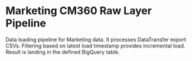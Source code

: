 # Marketing CM360 Raw Layer Pipeline

Data loading pipeline for Marketing data. It processes DataTransfer export CSVs.
Filtering based on latest load timestamp provides incremental load.
Result is landing in the defined BigQuery table.
